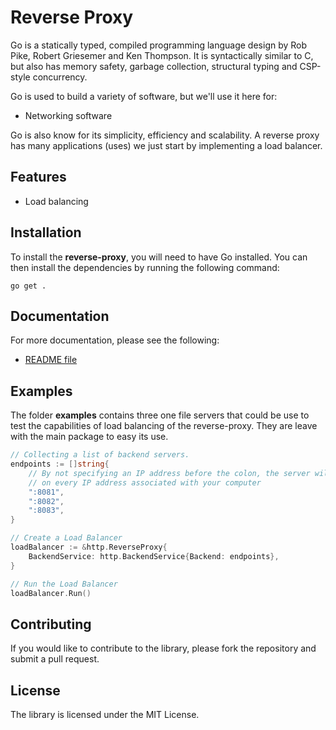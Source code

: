 # Reverse Proxy

Go is a statically typed, compiled programming language design by Rob Pike, Robert Griesemer and Ken Thompson. It is syntactically similar to C, but also has memory safety, garbage collection, structural typing and CSP-style concurrency.

Go is used to build a variety of software, but we'll use it here for:

- Networking software

Go is also know for its simplicity, efficiency and scalability. A reverse proxy has many applications (uses) we just start by implementing a load balancer.

## Features

- Load balancing

## Installation

To install the **reverse-proxy**, you will need to have Go installed. You can then install the dependencies by running the following command:

`go get .`

## Documentation

For more documentation, please see the following:

- [README file](README.md)

## Examples

The folder **examples** contains three one file servers that could be use to test the capabilities of load balancing of the reverse-proxy. They are leave with the main package to easy its use.

```go
// Collecting a list of backend servers.
endpoints := []string{
    // By not specifying an IP address before the colon, the server will listen
    // on every IP address associated with your computer
    ":8081",
    ":8082",
    ":8083",
}

// Create a Load Balancer
loadBalancer := &http.ReverseProxy{
    BackendService: http.BackendService{Backend: endpoints},
}

// Run the Load Balancer
loadBalancer.Run()
```

## Contributing

If you would like to contribute to the library, please fork the repository and submit a pull request.

## License

The library is licensed under the MIT License.

```

```

